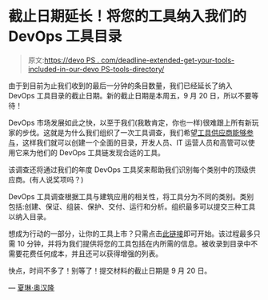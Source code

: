 # 截止日期延长！将您的工具纳入我们的 DevOps 工具目录

> 原文:[https://devo PS . com/deadline-extended-get-your-tools-included-in-our-devo PS-tools-directory/](https://devops.com/deadline-extended-get-your-tools-included-in-our-devops-tools-directory/)

由于到目前为止我们收到的最后一分钟的条目数量，我们已经延长了纳入 DevOps 工具目录的截止日期。新的截止日期是本周五，9 月 20 日，所以不要等待！

DevOps 市场发展如此之快，以至于我们(我敢肯定，你也一样)很难跟上所有新玩家的步伐。这就是为什么我们组织了一次工具调查，我们希望[工具供应商能够参与](https://www.surveymonkey.com/r/NYMMSN3)，这样我们就可以创建一个全面的目录，开发人员、IT 运营人员和高管可以使用它来为他们的 DevOps 工具链发现合适的工具。

该调查还将通过我们的年度 DevOps 工具奖来帮助我们识别每个类别中的顶级供应商。(有人说奖项吗？)

DevOps 工具调查根据工具与建筑应用的相关性，将工具分为不同的类别。类别包括:创建、保证、组装、保护、交付、运行和分析。组织最多可以提交三种工具以纳入目录。

想成为行动的一部分，让你的工具上市？只需点击[此链接](https://www.surveymonkey.com/r/NYMMSN3)即可开始。该过程最多只需 10 分钟，并将为我们提供将您的工具包括在内所需的信息。被收录到目录中不需要花费任何成本，并且还可以获得增强的列表。

快点，时间不多了！别等了！提交材料的截止日期是 9 月 20 日。

— [夏琳·奥汉隆](https://devops.com/author/cohanlon/)